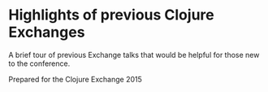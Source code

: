 # Highlights of previous Clojure Exchanges

A brief tour of previous Exchange talks that would be helpful for those new to the conference.

Prepared for the Clojure Exchange 2015
